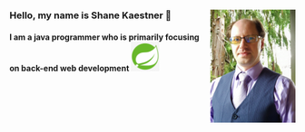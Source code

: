 ### Hello, my name is Shane Kaestner 🌇 <img align="right" src="images/Online-Shane.jpg" alt="My picture" title="Shane" width="150" height="200" />

#### I am a java programmer who is primarily focusing on back-end web development <img src="images/Spring.jpg" alt="spring logo" title="Spring" width="50">

